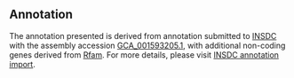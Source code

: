 

Annotation
----------

The annotation presented is derived from annotation submitted to
[INSDC](http://www.insdc.org) with the assembly accession
[GCA\_001593205.1](http://www.ebi.ac.uk/ena/data/view/GCA_001593205.1),
with additional non-coding genes derived from
[Rfam](http://rfam.xfam.org/). For more details, please visit [INSDC
annotation
import](http://ensemblgenomes.org/info/data/insdc_annotation).
